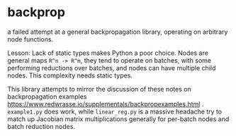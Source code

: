 # backprop
a failed attempt at a general backpropagation library, operating on arbitrary node functions.

Lesson: Lack of static types makes Python a poor choice.
Nodes are general maps `R^n -> R^m`, they tend to operate on batches, with some performing reductions over batches, and nodes can have multiple child nodes. This complexity needs static types.

This library attempts to mirror the discussion of  these notes on backpropagation examples https://www.redwrasse.io/supplementals/backpropexamples.html .
`example1.py` does work, while `linear_reg.py` is a massive headache try to match up Jacobian matrix multiplications generally for per-batch nodes and batch reduction nodes.
